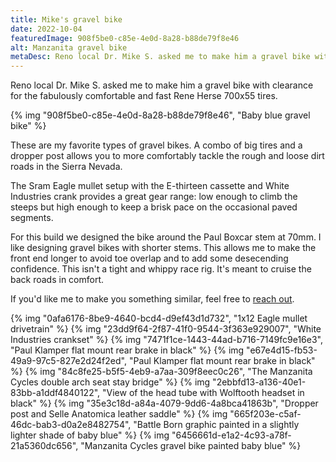 ```yaml
---
title: Mike's gravel bike
date: 2022-10-04
featuredImage: 908f5be0-c85e-4e0d-8a28-b88de79f8e46
alt: Manzanita gravel bike
metaDesc: Reno local Dr. Mike S. asked me to make him a gravel bike with clearance for the fabulously comfortable and fast Rene Herse 700x55 tires.
---
```


Reno local Dr. Mike S. asked me to make him a gravel bike with clearance for the fabulously comfortable and fast Rene Herse 700x55 tires.

{% img "908f5be0-c85e-4e0d-8a28-b88de79f8e46", "Baby blue gravel bike" %}

These are my favorite types of gravel bikes. A combo of big tires and a dropper post allows you to more comfortably tackle the rough and loose dirt roads in the Sierra Nevada. 

The Sram Eagle mullet setup with the E-thirteen cassette and White Industries crank provides a great gear range: low enough to climb the steeps but high enough to keep a brisk pace on the occasional paved segments.

For this build we designed the bike around the Paul Boxcar stem at 70mm. I like designing gravel bikes with shorter stems. This allows me to make the front end longer to avoid toe overlap and to add some desecending confidence. This isn't a tight and whippy race rig. It's meant to cruise the back roads in comfort.

If you'd like me to make you something similar, feel free to [reach out](https://manzanitacycles.com/contact).

{% img "0afa6176-8be9-4640-bcd4-d9ef43d1d732", "1x12 Eagle mullet drivetrain" %}
{% img "23dd9f64-2f87-41f0-9544-3f363e929007", "White Industries crankset" %}
{% img "7471f1ce-1443-44ad-b716-7149fc9e16e3", "Paul Klamper flat mount rear brake in black" %}
{% img "e67e4d15-fb53-49a9-97c5-827e2d24f2ed", "Paul Klamper flat mount rear brake in black" %}
{% img "84c8fe25-b5f5-4eb9-a7aa-309f8eec0c26", "The Manzanita Cycles double arch seat stay bridge" %}
{% img "2ebbfd13-a136-40e1-83bb-a1ddf4840122", "View of the head tube with Wolftooth headset in black" %}
{% img "35e3c18d-a84a-4079-9dd6-4a8bca41863b", "Dropper post and Selle Anatomica leather saddle" %}
{% img "665f203e-c5af-46dc-bab3-d0a2e8482754", "Battle Born graphic painted in a slightly lighter shade of baby blue" %}
{% img "6456661d-e1a2-4c93-a78f-21a5360dc656", "Manzanita Cycles gravel bike painted baby blue" %}